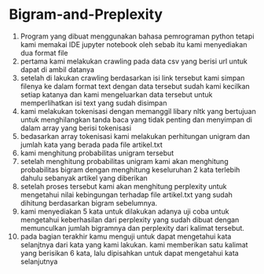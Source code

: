 # Bigram-and-Preplexity

1. Program yang dibuat menggunakan bahasa pemrograman python tetapi kami memakai IDE jupyter notebook oleh sebab itu kami menyediakan dua format file
2. pertama kami melakukan crawling pada data csv yang berisi url untuk dapat di ambil datanya
3. setelah di lakukan crawling berdasarkan isi link tersebut kami simpan filenya ke dalam format text dengan data tersebut sudah kami kecilkan setiap katanya dan kami mengeluarkan data tersebut untuk memperlihatkan isi text yang sudah disimpan
4. kami melakukan tokenisasi dengan memanggil libary nltk yang bertujuan untuk menghilangkan tanda baca yang tidak penting dan menyimpan di dalam array yang berisi tokenisasi
5. bedasarkan array tokenisasi kami melakukan perhitungan unigram dan jumlah kata yang berada pada file artikel.txt
6. kami menghitung probabilitas unigram tersebut
7. setelah menghitung probabilitas unigram kami akan menghitung probabilitas bigram dengan menghitung keseluruhan 2 kata terlebih dahulu sebanyak artikel yang diberikan
8. setelah proses tersebut kami akan menghitung perplexity untuk mengetahui nilai kebingungan terhadap file artikel.txt yang sudah dihitung berdasarkan bigram sebelumnya.
9. kami menyediakan 5 kata untuk dilakukan adanya uji coba untuk mengetahui keberhasilan dari perplexity yang sudah dibuat dengan memunculkan jumlah bigramnya dan perplexity dari kalimat tersebut.
10. pada bagian terakhir kamu menguji untuk dapat mengetahui kata selanjtnya dari kata yang kami lakukan. kami memberikan satu kalimat yang berisikan 6 kata, lalu dipisahkan untuk dapat mengetahui kata selanjutnya
